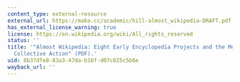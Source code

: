 ```yaml
---
content_type: external-resource
external_url: https://mako.cc/academic/hill-almost_wikipedia-DRAFT.pdf
has_external_license_warning: true
license: https://en.wikipedia.org/wiki/All_rights_reserved
status: ''
title: '"Almost Wikipedia: Eight Early Encyclopedia Projects and the Mechanisms of
  Collective Action" (PDF).'
uid: 8b37dfe8-83a3-47da-b16f-d07c025c5b6e
wayback_url: ''
---
```

